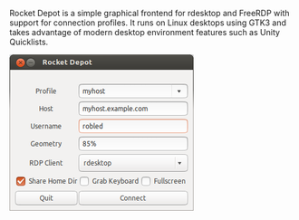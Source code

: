 Rocket Depot is a simple graphical frontend for rdesktop and FreeRDP with
support for connection profiles.  It runs on Linux desktops using GTK3 and
takes advantage of modern desktop environment features such as Unity
Quicklists.

![screenshot.png](screenshot.png "Screenshot")
